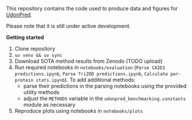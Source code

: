 This repository contains the code used to produce data and figures for [UdonPred](https://github.com/JSchlensok/udonpred).

Please note that it is still under active development.

**Getting started**
1. Clone repository
2. `uv venv && uv sync`
3. Download SOTA method results from Zenodo (TODO upload)
4. Run required notebooks in `notebooks/evaluation` (`Parse CAID3 predictions.ipynb`, `Parse TriZOD predictions.ipynb`, `Calculate per-protein stats.ipynb`). To add additional methods:
    - parse their predictions in the parsing notebooks using the provided utility methods
    - adjust the `METHODS` variable in the `udonpred_benchmarking.constants` module as necessary
5. Reproduce plots using notebooks in `notebooks/plots`
